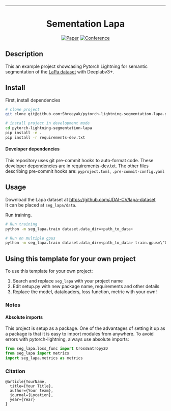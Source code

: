 ---

<div align="center">    
 
# Sementation Lapa     

[![Paper](http://img.shields.io/badge/paper-arxiv.1001.2234-B31B1B.svg)](https://www.nature.com/articles/nature14539)
[![Conference](http://img.shields.io/badge/AnyConference-year-4b44ce.svg)](https://papers.nips.cc/book/advances-in-neural-information-processing-systems-31-2018)  
<!--
ARXIV   
[![Paper](http://img.shields.io/badge/arxiv-math.co:1480.1111-B31B1B.svg)](https://www.nature.com/articles/nature14539)
-->


<!--  
Conference   
-->   
</div>
 
## Description   
This an example project showcasing Pytorch Lightning for semantic segmentation of the 
[LaPa dataset](https://github.com/JDAI-CV/lapa-dataset) with Deeplabv3+.  

## Install    
First, install dependencies   
```bash
# clone project   
git clone git@github.com:Shreeyak/pytorch-lightning-segmentation-lapa.git

# install project in development mode
cd pytorch-lightning-segmentation-lapa
pip install -e .   
pip install -r requirements-dev.txt
 ```   

#### Developer dependencies
This repository uses git pre-commit hooks to auto-format code.
These developer dependencies are in requirements-dev.txt.
The other files describing pre-commit hooks are: `pyproject.toml`, `.pre-commit-config.yaml`


## Usage
Download the Lapa dataset at https://github.com/JDAI-CV/lapa-dataset  
It can be placed at `seg_lapa/data`.

Run training.   
 ```bash
# Run training
python -m seg_lapa.train dataset.data_dir=<path_to_data>    

# Run on multiple gpus
python -m seg_lapa.train dataset.data_dir=<path_to_data> train.gpus=\"0,1\"    
```

## Using this template for your own project
To use this template for your own project:
1. Search and replace `seg_lapa` with your project name
2. Edit setup.py with new package name, requirements and other details
3. Replace the model, dataloaders, loss function, metric with your own!

### Notes
#### Absolute imports
This project is setup as a package. One of the advantages of setting it up as a
 package is that it is easy to import modules from anywhere.
 To avoid errors with pytorch-lightning, always use absolute imports:
 
```python
from seg_lapa.loss_func import CrossEntropy2D
from seg_lapa import metrics
import seg_lapa.metrics as metrics
```


### Citation   
```
@article{YourName,
  title={Your Title},
  author={Your team},
  journal={Location},
  year={Year}
}
```   
